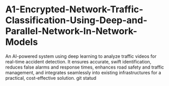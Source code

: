 # A1-Encrypted-Network-Traffic-Classification-Using-Deep-and-Parallel-Network-In-Network-Models
An AI-powered system using deep learning to analyze traffic videos for real-time accident detection. It ensures accurate, swift identification, reduces false alarms and response times, enhances road safety and traffic management, and integrates seamlessly into existing infrastructures for a practical, cost-effective solution.
git statud
